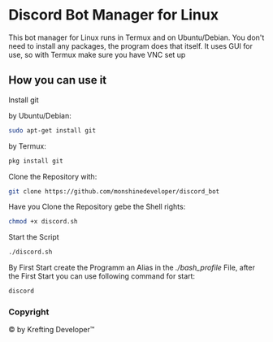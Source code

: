 # Discord Bot Manager for Linux

This bot manager for Linux runs in Termux and on Ubuntu/Debian.  You don't need to install any packages, the program does that itself.  It uses GUI for use, so with Termux make sure you have VNC set up

## How you can use it

Install git

by Ubuntu/Debian:

```bash
sudo apt-get install git
```
by Termux:
```bash
pkg install git
```
Clone the Repository with:
```bash
git clone https://github.com/monshinedeveloper/discord_bot
```
Have you Clone the Repository gebe the Shell rights:
```bash
chmod +x discord.sh
```
Start the Script
```bash
./discord.sh
```
By First Start create the Programm an Alias in the *./bash_profile* File, after the First Start you can use following command for start:
```bash
discord
```

### Copyright
© by Krefting Developer™
